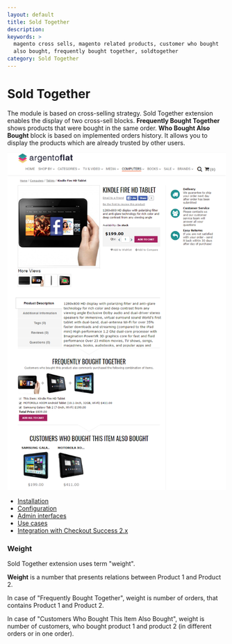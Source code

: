 ```yaml
---
layout: default
title: Sold Together
description:
keywords: >
  magento cross sells, magento related products, customer who bought
  also bought, frequently bought together, soldtogether
category: Sold Together
---
```


# Sold Together

The module is based on cross-selling strategy. Sold Together extension enables the display of two cross-sell blocks. **Frequently Bought Together** shows products that were bought in the same order. **Who Bought Also Bought** block is based on implemented orders history. It allows you to display the products which are already trusted by other users. 

![General settings](/images/m1/extensions/soldtogether/frontend.png)

 -  [Installation](installation/)
 -  [Configuration](configuration/)
 -  [Admin interfaces](admin-interfaces/)
 -  [Use cases](use-cases/)
 -  [Integration with Checkout Success 2.x](integration/)

### Weight

Sold Together extension uses term "weight".

**Weight** is a number that presents relations between Product 1 and Product 2.

In case of "Frequently Bought Together", weight is number of orders, that contains Product 1 and Product 2.

In case of "Customers Who Bought This Item Also Bought", weight is number of customers, who bought product 1 and product 2 (in different orders or in one order).
